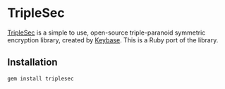 # TripleSec

[TripleSec](https://keybase.io/triplesec/) is a simple to use, open-source triple-paranoid symmetric encryption library, created by [Keybase](https://keybase.io/). This is a Ruby port of the library.

## Installation

```sh
gem install triplesec
```
